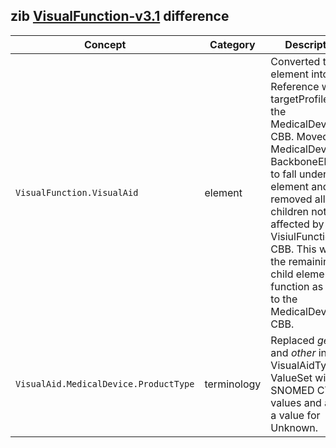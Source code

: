 ## zib [VisualFunction-v3.1](https://zibs.nl/wiki/VisualFunction-v3.1(2020EN)) difference

| Concept         | Category          | Description                             | 
|-----------------|-------------------|-----------------------------------------|
|`VisualFunction.VisualAid` | element | Converted the element into a Reference with a targetProfile to the MedicalDevice CBB. Moved the MedicalDevice BackboneElement to fall under this element and removed all children not affected by the VisiulFunction CBB. This way, the remaining child elements function as a diff to the MedicalDevice CBB. |
|`VisualAid.MedicalDevice.ProductType` | terminology | Replaced *geen* and *other* in VisualAidType ValueSet with SNOMED CT values and added a value for Unknown.  |
